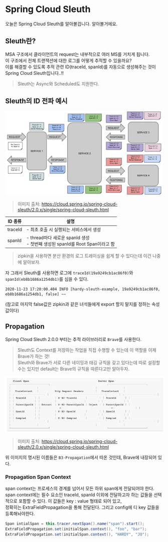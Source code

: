 # Spring Cloud Sleuth
오늘은 Spring Cloud Sleuth를 알아볼겁니다. 알아볼거에요.

## Sleuth란?
MSA 구조에서 클라이언트의 request는 내부적으로 여러 MS를 거치게 됩니다.<br>
이 구조에서 전체 트랜잭션에 대한 로그를 어떻게 추적할 수 있을까요?<br>
이를 해결할 수 있도록 추적 관련 ID(traceId, spanId)를 자동으로 생성해주는 것이 Spring Cloud Sleuth입니다..!!
> Sleuth는 Async와 Scheduled도 지원한다.

## Sleuth의 ID 전파 예시
![sleuth_1](img/sleuth_1.png)
> 이미지 출처: https://cloud.spring.io/spring-cloud-sleuth/2.0.x/single/spring-cloud-sleuth.html

ID 종류 | 설명
-------|-------
traceId | - 최초 호출 시 실행되는 서비스에서 생성
spanId | - thread마다 새로운 spanId 생성<br>- 첫번째 생성된 spanId를 Root Span이라고 함

> zipkin을 사용하면 분산 환경의 로그 트레이싱을 쉽게 할 수 있다는데 이건 나중에 알아보자.

자 그래서 Sleuth를 사용하면 로그에 ```traceId(19a9249cb1ac86f0)```와 ```spanId(eb8b1686a1254db1)```를 심을 수 있다.
```
2020-11-23 17:20:00.404 INFO [hardy-sleuth-example, 19a9249cb1ac86f0, eb8b1686a1254db1, false] ~~
```
(참고로 마지막 false값은 zipkin과 같은 녀석들에게 export 할지 말지를 정하는 속성 값이다) 

## Propagation
Spring Cloud Sleuth 2.0.0 부터는 추적 라이브러리로 ```Brave```를 사용한다.
> Sleuth도 Context를 저장하는 작업을 직접 수행할 수 있는데 이 역할을 이제 Brave가 하는 것!<br>
> Sleuth와 Brave가 서로 다른 네이밍과 태깅 규칙을 갖고 있다는데 따로 설정할 수는 있지만 default는 Brave의 규칙을 따른다고만 알아두자.

![sleuth_2](img/sleuth_2.jpg)
> 이미지 출처: https://cloud.spring.io/spring-cloud-sleuth/2.0.x/single/spring-cloud-sleuth.html

위 이미지의 명시된 이름들은 ```B3-Propagation```에서 따온 것인데, Brave에 내장되어 있다.

### Propagation Span Context
span context는 프로세스의 경계를 넘어서 모든 하위 span에게 전달되어야 한다.<br>
span context에는 필수 요소인 traceId, spanId 이외에 전달하고자 하는 값들을 선택적으로 포함할 수 있다. 이 값들은 key : value 형태로 되어 있고, <br>
정확히는 ExtraFieldPropagation을 통해 전달된다. 그리고 config에 디 key 값들을 등록해놔야한다.
```java
Span intialSpan = this.tracer.nextSpan().name("span").start();
ExtraFieldPropagation.set(initialSpan.context(), "foo", "bar");
ExtraFieldPropagation.set(initialSpan.context(), "HARDY", "JO");
```
